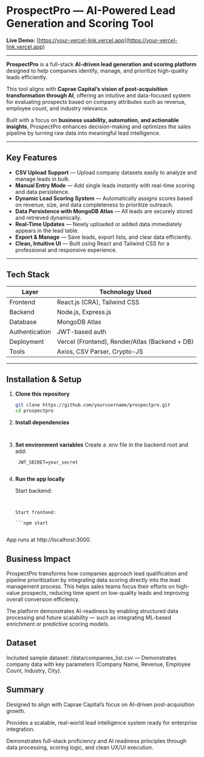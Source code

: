 # ProspectPro — AI-Powered Lead Generation and Scoring Tool  

**Live Demo:** [https://your-vercel-link.vercel.app](https://your-vercel-link.vercel.app)  

---

**ProspectPro** is a full-stack **AI-driven lead generation and scoring platform** designed to help companies identify, manage, and prioritize high-quality leads efficiently.  

This tool aligns with **Caprae Capital’s vision of post-acquisition transformation through AI**, offering an intuitive and data-focused system for evaluating prospects based on company attributes such as revenue, employee count, and industry relevance.  

Built with a focus on **business usability, automation, and actionable insights**, ProspectPro enhances decision-making and optimizes the sales pipeline by turning raw data into meaningful lead intelligence.  

---

## Key Features  

- **CSV Upload Support** — Upload company datasets easily to analyze and manage leads in bulk.  
- **Manual Entry Mode** — Add single leads instantly with real-time scoring and data persistence.  
- **Dynamic Lead Scoring System** — Automatically assigns scores based on revenue, size, and data completeness to prioritize outreach.  
- **Data Persistence with MongoDB Atlas** — All leads are securely stored and retrieved dynamically.  
- **Real-Time Updates** — Newly uploaded or added data immediately appears in the lead table.  
- **Export & Manage** — Save leads, export lists, and clear data efficiently.  
- **Clean, Intuitive UI** — Built using React and Tailwind CSS for a professional and responsive experience.  

---

## Tech Stack  

| Layer | Technology Used |
|-------|-----------------|
| Frontend | React.js (CRA), Tailwind CSS |
| Backend | Node.js, Express.js |
| Database | MongoDB Atlas |
| Authentication | JWT-based auth |
| Deployment | Vercel (Frontend), Render/Atlas (Backend + DB) |
| Tools | Axios, CSV Parser, Crypto-JS |

---

## Installation & Setup  

1. **Clone this repository**  
   ```bash
   git clone https://github.com/yourusername/prospectpro.git
   cd prospectpro

2. **Install dependencies**

   ```npm install


3. **Set environment variables**
   Create a .env file in the backend root and add:

   ```MONGO_URI=your_mongodb_atlas_url
    JWT_SECRET=your_secret


4. **Run the app locally**

    Start backend:

    ```node server.js


    Start frontend:

    ```npm start


App runs at http://localhost:3000.

## Business Impact

ProspectPro transforms how companies approach lead qualification and pipeline prioritization by integrating data scoring directly into the lead management process.
This helps sales teams focus their efforts on high-value prospects, reducing time spent on low-quality leads and improving overall conversion efficiency.

The platform demonstrates AI-readiness by enabling structured data processing and future scalability — such as integrating ML-based enrichment or predictive scoring models.

## Dataset

Included sample dataset:
/data/companies_list.csv — Demonstrates company data with key parameters (Company Name, Revenue, Employee Count, Industry, City).

## Summary

Designed to align with Caprae Capital’s focus on AI-driven post-acquisition growth.

Provides a scalable, real-world lead intelligence system ready for enterprise integration.

Demonstrates full-stack proficiency and AI readiness principles through data processing, scoring logic, and clean UX/UI execution.